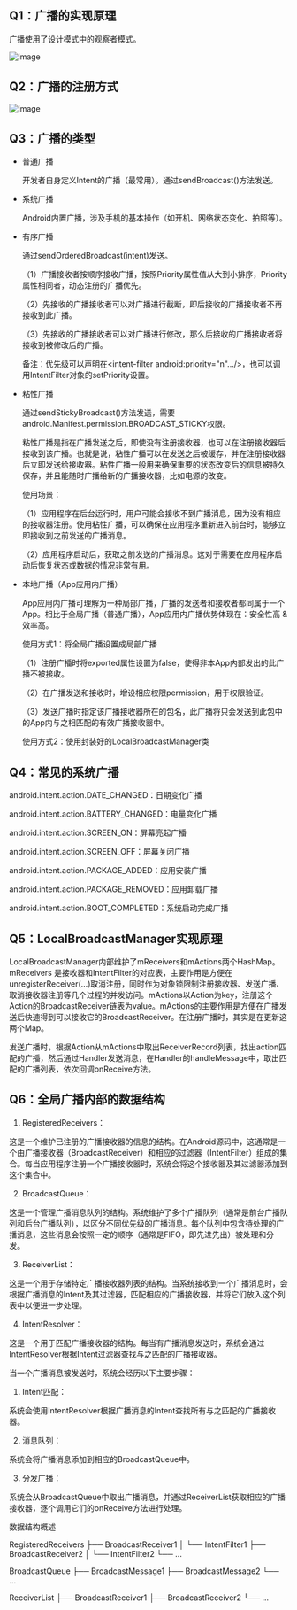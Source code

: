 ## Q1：广播的实现原理

广播使用了设计模式中的观察者模式。

![image](https://github.com/Citrus-maxima/Android-interview/assets/46516051/83027a9d-67f9-4f84-8384-cf779217cf4c)

## Q2：广播的注册方式

![image](https://github.com/Citrus-maxima/Android-interview/assets/46516051/c90e0fd5-3f51-40ae-b389-ed0c9c503956)

## Q3：广播的类型

- 普通广播

  开发者自身定义Intent的广播（最常用）。通过sendBroadcast()方法发送。

- 系统广播

  Android内置广播，涉及手机的基本操作（如开机、网络状态变化、拍照等）。

- 有序广播

  通过sendOrderedBroadcast(intent)发送。

  （1）广播接收者按顺序接收广播，按照Priority属性值从大到小排序，Priority属性相同者，动态注册的广播优先。

  （2）先接收的广播接收者可以对广播进行截断，即后接收的广播接收者不再接收到此广播。

  （3）先接收的广播接收者可以对广播进行修改，那么后接收的广播接收者将接收到被修改后的广播。

  备注：优先级可以声明在<intent-filter android:priority="n".../>，也可以调用IntentFilter对象的setPriority设置。

- 粘性广播

  通过sendStickyBroadcast()方法发送，需要android.Manifest.permission.BROADCAST_STICKY权限。

  粘性广播是指在广播发送之后，即使没有注册接收器，也可以在注册接收器后接收到该广播。也就是说，粘性广播可以在发送之后被缓存，并在注册接收器后立即发送给接收器。粘性广播一般用来确保重要的状态改变后的信息被持久保存，并且能随时广播给新的广播接收器，比如电源的改变。

  使用场景：

  （1）应用程序在后台运行时，用户可能会接收不到广播消息，因为没有相应的接收器注册。使用粘性广播，可以确保在应用程序重新进入前台时，能够立即接收到之前发送的广播消息。

  （2）应用程序启动后，获取之前发送的广播消息。这对于需要在应用程序启动后恢复状态或数据的情况非常有用。

- 本地广播（App应用内广播）

  App应用内广播可理解为一种局部广播，广播的发送者和接收者都同属于一个App。相比于全局广播（普通广播），App应用内广播优势体现在：安全性高 & 效率高。

  使用方式1：将全局广播设置成局部广播

  （1）注册广播时将exported属性设置为false，使得非本App内部发出的此广播不被接收。

  （2）在广播发送和接收时，增设相应权限permission，用于权限验证。

  （3）发送广播时指定该广播接收器所在的包名，此广播将只会发送到此包中的App内与之相匹配的有效广播接收器中。

  使用方式2：使用封装好的LocalBroadcastManager类

## Q4：常见的系统广播

android.intent.action.DATE_CHANGED：日期变化广播

android.intent.action.BATTERY_CHANGED：电量变化广播

android.intent.action.SCREEN_ON：屏幕亮起广播

android.intent.action.SCREEN_OFF：屏幕关闭广播

android.intent.action.PACKAGE_ADDED：应用安装广播

android.intent.action.PACKAGE_REMOVED：应用卸载广播  

android.intent.action.BOOT_COMPLETED：系统启动完成广播

## Q5：LocalBroadcastManager实现原理

LocalBroadcastManager内部维护了mReceivers和mActions两个HashMap。mReceivers 是接收器和IntentFilter的对应表，主要作用是方便在unregisterReceiver(…)取消注册，同时作为对象锁限制注册接收器、发送广播、取消接收器注册等几个过程的并发访问。mActions以Action为key，注册这个Action的BroadcastReceiver链表为value。mActions的主要作用是方便在广播发送后快速得到可以接收它的BroadcastReceiver。在注册广播时，其实是在更新这两个Map。

发送广播时，根据Action从mActions中取出ReceiverRecord列表，找出action匹配的广播，然后通过Handler发送消息，在Handler的handleMessage中，取出匹配的广播列表，依次回调onReceive方法。

## Q6：全局广播内部的数据结构

1. RegisteredReceivers：

这是一个维护已注册的广播接收器的信息的结构。在Android源码中，这通常是一个由广播接收器（BroadcastReceiver）和相应的过滤器（IntentFilter）组成的集合。每当应用程序注册一个广播接收器时，系统会将这个接收器及其过滤器添加到这个集合中。

2. BroadcastQueue：

这是一个管理广播消息队列的结构。系统维护了多个广播队列（通常是前台广播队列和后台广播队列），以区分不同优先级的广播消息。每个队列中包含待处理的广播消息，这些消息会按照一定的顺序（通常是FIFO，即先进先出）被处理和分发。

3. ReceiverList：

这是一个用于存储特定广播接收器列表的结构。当系统接收到一个广播消息时，会根据广播消息的Intent及其过滤器，匹配相应的广播接收器，并将它们放入这个列表中以便进一步处理。

4. IntentResolver：

这是一个用于匹配广播接收器的结构。每当有广播消息发送时，系统会通过IntentResolver根据Intent过滤器查找与之匹配的广播接收器。

当一个广播消息被发送时，系统会经历以下主要步骤：

1. Intent匹配：

系统会使用IntentResolver根据广播消息的Intent查找所有与之匹配的广播接收器。

2. 消息队列：

系统会将广播消息添加到相应的BroadcastQueue中。

3. 分发广播：

系统会从BroadcastQueue中取出广播消息，并通过ReceiverList获取相应的广播接收器，逐个调用它们的onReceive方法进行处理。

数据结构概述

RegisteredReceivers
├── BroadcastReceiver1
│   └── IntentFilter1
├── BroadcastReceiver2
│   └── IntentFilter2
└── ...

BroadcastQueue
├── BroadcastMessage1
├── BroadcastMessage2
└── ...

ReceiverList
├── BroadcastReceiver1
├── BroadcastReceiver2
└── ...
